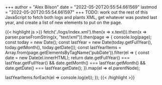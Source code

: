 +++
author = "Alex Bilson"
date = "2022-05-20T20:55:54.661569"
lastmod = "2022-05-20T20:55:54.661597"
+++
TODO: work out the rest of this JavaScript to fetch both logs and plants XML, get whatever was posted last year, and create a list of new elements to put on the page.

{{< highlight js >}}
fetch('./logs/index.xml').then(x => x.text()).then(x => parser.parseFromString(x, "text/xml")).then(page => {
console.log(page); 
const today = new Date();
const lastYear = new Date(today.getFullYear(), today.getMonth(), today.getDate());
const lastYearItems = Array.from(page.getElementsByTagName('pubDate')).filter(el => {
    const date = new Date(el.innerHTML);
    return date.getFullYear() === lastYear.getFullYear() &&
           date.getMonth() === lastYear.getMonth() &&
           date.getDate() === lastYear.getDate();
}).map(el => el.parentNode);

lastYearItems.forEach(el => console.log(el));
});
{{< /highlight >}}